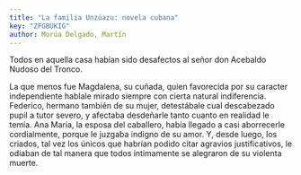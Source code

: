 ```yaml
---
title: "La familia Unzúazu: novela cubana"
key: "ZFGBUKIG"
author: Morúa Delgado, Martín
---
```

<div data-schema-version="8"><p>Todos en aquella casa habían sido desafectos al señor don Acebaldo Nudoso del Tronco.</p> <p>La que menos fue Magdalena, su cuñada, quien favorecida por su caracter independiente hablale mirado siempre con cierta natural indiferencia. Federico, hermano también de su mujer, detestábale cual descabezado pupil a tutor severo, y afectaba desdeñarle tanto cuanto en realidad le temía. Ana María, la esposa del caballero, había llegado a casi aborrecerle cordialmente, porque le juzgaba indigno de su amor. Y, desde luego, los criados, tal vez los únicos que habrían podido citar agravios justificativos, le odiaban de tal manera que todos intimamente se alegraron de su violenta muerte.</p> </div>